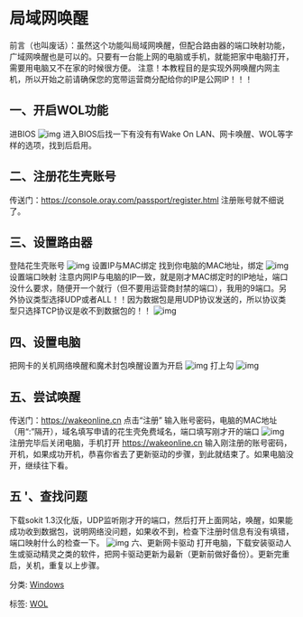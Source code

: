 # 局域网唤醒
前言（也叫废话）：虽然这个功能叫局域网唤醒，但配合路由器的端口映射功能，广域网唤醒也是可以的。只要有一台能上网的电脑或手机，就能把家中电脑打开，需要用电脑又不在家的时候很方便。
注意！本教程目的是实现外网唤醒内网主机，所以开始之前请确保您的宽带运营商分配给你的IP是公网IP！！！
## 一、开启WOL功能
进BIOS
![img](https://img2018.cnblogs.com/blog/1405010/201904/1405010-20190411124136469-2136009185.jpg)
进入BIOS后找一下有没有有Wake On LAN、网卡唤醒、WOL等字样的选项，找到后启用。
## 二、注册花生壳账号
传送门：https://console.oray.com/passport/register.html
注册账号就不细说了。
## 三、设置路由器
 登陆花生壳账号
![img](https://img2018.cnblogs.com/blog/1405010/201904/1405010-20190411124147827-1915250161.png)
 设置IP与MAC绑定
 找到你电脑的MAC地址，绑定
![img](https://img2018.cnblogs.com/blog/1405010/201904/1405010-20190411124158192-729275586.png)
 设置端口映射
 注意内网IP与电脑的IP一致，就是刚才MAC绑定时的IP地址，端口没什么要求，随便开一个就行（但不要用运营商封禁的端口），我用的9端口。另外协议类型选择UDP或者ALL！！因为数据包是用UDP协议发送的，所以协议类型只选择TCP协议是收不到数据包的！！
 ![img](https://img2018.cnblogs.com/blog/1405010/201904/1405010-20190411124207679-1027440201.png)

## 四、设置电脑
把网卡的关机网络唤醒和魔术封包唤醒设置为开启
![img](https://img2018.cnblogs.com/blog/1405010/201904/1405010-20190411124217833-398040763.png)
打上勾
![img](https://img2018.cnblogs.com/blog/1405010/201904/1405010-20190411124227186-1384077830.png)

## 五、尝试唤醒
传送门：https://wakeonline.cn 点击“注册”
输入账号密码，电脑的MAC地址（用“:”隔开），域名填写申请的花生壳免费域名，端口填写刚才开的端口
![img](https://img2018.cnblogs.com/blog/1405010/201904/1405010-20190411124235849-172154053.png)
注册完毕后关闭电脑，手机打开 https://wakeonline.cn 输入刚注册的账号密码，开机，如果成功开机，恭喜你省去了更新驱动的步骤，到此就结束了。如果电脑没开，继续往下看。

## 五 '、查找问题
下载sokit 1.3汉化版，UDP监听刚才开的端口，然后打开上面网站，唤醒，如果能成功收到数据包，说明网络没问题，如果收不到，检查下注册时信息有没有填错，端口映射什么的检查一下。
![img](https://img2018.cnblogs.com/blog/1405010/201904/1405010-20190411124252316-1341851368.png)
六、更新网卡驱动
打开电脑，下载安装驱动人生或驱动精灵之类的软件，把网卡驱动更新为最新（更新前做好备份）。更新完重启，关机，重复以上步骤。



分类: [Windows](https://www.cnblogs.com/awakenedy/category/1227966.html)

标签: [WOL](https://www.cnblogs.com/awakenedy/tag/WOL/)